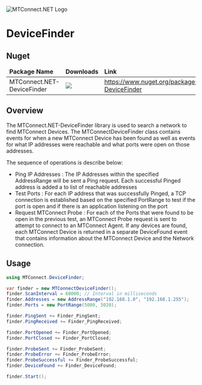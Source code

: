 ![MTConnect.NET Logo](https://raw.githubusercontent.com/TrakHound/MTConnect.NET/dev/img/mtconnect-net-03-md.png) 

# DeviceFinder

## Nuget
<table>
    <thead>
        <tr>
            <td style="font-weight: bold;">Package Name</td>
            <td style="font-weight: bold;">Downloads</td>
            <td style="font-weight: bold;">Link</td>
        </tr>
    </thead>
    <tbody>
        <tr>
            <td>MTConnect.NET-DeviceFinder</td>
            <td><img src="https://img.shields.io/nuget/dt/MTConnect.NET-DeviceFinder?style=for-the-badge&logo=nuget&label=%20&color=%23333"/></td>
            <td><a href="https://www.nuget.org/packages/MTConnect.NET-DeviceFinder">https://www.nuget.org/packages/MTConnect.NET-DeviceFinder</a></td>
        </tr>
    </tbody>
</table>


## Overview
The MTConnect.NET-DeviceFinder library is used to search a network to find MTConnect Devices. The MTConnectDeviceFinder class contains events for when a new MTConnect Device has been found as well as events for what IP addresses were reachable and what ports were open on those addresses.

The sequence of operations is describe below:

- Ping IP Addresses : The IP Addresses within the specified AddressRange will be sent a Ping request. Each successful Pinged address is added a to list of reachable addresses
- Test Ports : For each IP address that was successfully Pinged, a TCP connection is established based on the specified PortRange to test if the port is open and if there is an application listening on the port
- Request MTConnect Probe : For each of the Ports that were found to be open in the previous test, an MTConnect Probe request is sent to attempt to connect to an MTConnect Agent. If any devices are found, each MTConnect Device is returned in a separate DeviceFound event that contains information about the MTConnect Device and the Network connection.

## Usage
```c#
using MTConnect.DeviceFinder;

var finder = new MTConnectDeviceFinder();
finder.ScanInterval = 60000; // Interval in milliseconds
finder.Addresses = new AddressRange("192.168.1.0", "192.168.1.255");
finder.Ports = new PortRange(5000, 5020);

finder.PingSent += Finder_PingSent;
finder.PingReceived += Finder_PingReceived;

finder.PortOpened += Finder_PortOpened;
finder.PortClosed += Finder_PortClosed;

finder.ProbeSent += Finder_ProbeSent;
finder.ProbeError += Finder_ProbeError;
finder.ProbeSuccessful += Finder_ProbeSuccessful;
finder.DeviceFound += Finder_DeviceFound;

finder.Start();
```
